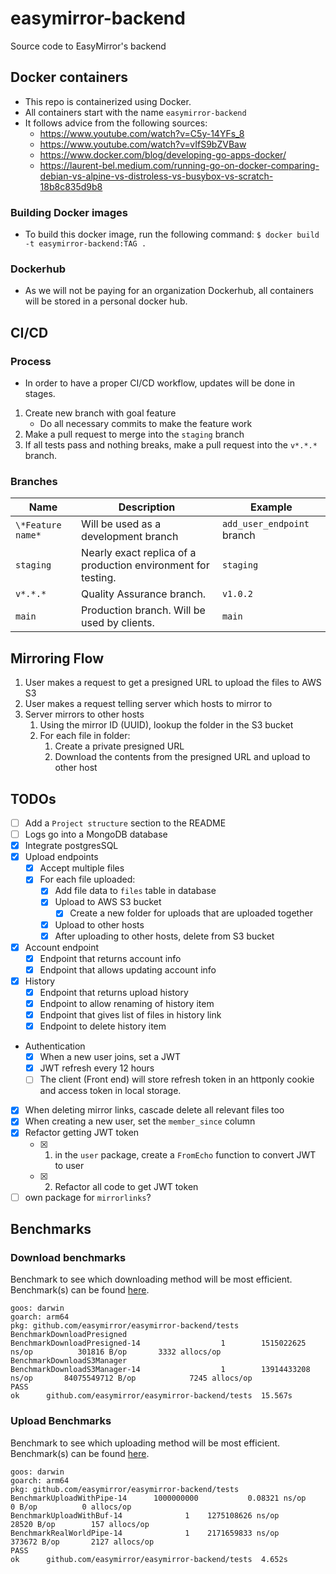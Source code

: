 # easymirror-backend
Source code to EasyMirror's backend

## Docker containers
- This repo is containerized using Docker.
- All containers start with the name `easymirror-backend`
- It follows advice from the following sources:
    - https://www.youtube.com/watch?v=C5y-14YFs_8
    - https://www.youtube.com/watch?v=vIfS9bZVBaw
    - https://www.docker.com/blog/developing-go-apps-docker/
    - https://laurent-bel.medium.com/running-go-on-docker-comparing-debian-vs-alpine-vs-distroless-vs-busybox-vs-scratch-18b8c835d9b8

### Building Docker images
- To build this docker image, run the following command:  `$ docker build -t easymirror-backend:TAG .`

### Dockerhub
- As we will not be paying for an organization Dockerhub, all containers will be stored in a personal docker hub.


## CI/CD
### Process
- In order to have a proper CI/CD workflow, updates will be done in stages.
1. Create new branch with goal feature
    - Do all necessary commits to make the feature work
2. Make a pull request to merge into the `staging` branch
3. If all tests pass and nothing breaks, make a pull request into the `v*.*.*` branch.
### Branches
| Name | Description | Example
| - | - | - |
| `\*Feature name*` | Will be used as a development branch | `add_user_endpoint` branch
| `staging` | Nearly exact replica of a production environment for testing. | `staging`
| `v*.*.*` | Quality Assurance branch. | `v1.0.2`
| `main` | Production branch. Will be used by clients. | `main`


## Mirroring Flow
1. User makes a request to get a presigned URL to upload the files to AWS S3
2. User makes a request telling server which hosts to mirror to
3. Server mirrors to other hosts
    1. Using the mirror ID (UUID), lookup the folder in the S3 bucket
    2. For each file in folder:
        1. Create a private presigned URL
        2. Download the contents from the presigned URL and upload to other host

## TODOs
- [ ] Add a `Project structure` section to the README
- [ ] Logs go into a MongoDB database
- [x] Integrate postgresSQL
- [x] Upload endpoints
    - [x] Accept multiple files
    - [x] For each file uploaded:
        - [x] Add file data to `files` table in database
        - [x] Upload to AWS S3 bucket
            - [x] Create a new folder for uploads that are uploaded together
        - [x] Upload to other hosts
        - [x] After uploading to other hosts, delete from S3 bucket
- [x] Account endpoint
    - [x] Endpoint that returns account info
    - [x] Endpoint that allows updating account info
- [x] History
    - [x] Endpoint that returns upload history
    - [x] Endpoint to allow renaming of history item
    - [x] Endpoint that gives list of files in history link
    - [x] Endpoint to delete history item
- Authentication
    - [x] When a new user joins, set a JWT
    - [x] JWT refresh every 12 hours
    - [ ] The client (Front end) will store refresh token in an httponly cookie and access token in local storage.
- [x] When deleting mirror links, cascade delete all relevant files too
- [x] When creating a new user, set the `member_since` column
- [x] Refactor getting JWT token
    - [x] 1. in the `user` package, create a `FromEcho` function to convert JWT to user
    - [x] 2. Refactor all code to get JWT token
- [ ] own package for `mirrorlinks`?

## Benchmarks
### Download benchmarks
Benchmark to see which downloading method will be most efficient. Benchmark(s) can be found [here](/tests/download_test.go).
```MD
goos: darwin
goarch: arm64
pkg: github.com/easymirror/easymirror-backend/tests
BenchmarkDownloadPresigned
BenchmarkDownloadPresigned-14                  1        1515022625 ns/op          301816 B/op       3332 allocs/op
BenchmarkDownloadS3Manager
BenchmarkDownloadS3Manager-14                  1        13914433208 ns/op       84075549712 B/op            7245 allocs/op
PASS
ok      github.com/easymirror/easymirror-backend/tests  15.567s
```
### Upload Benchmarks
Benchmark to see which uploading method will be most efficient. Benchmark(s) can be found [here](/tests/download_test.go).
```
goos: darwin
goarch: arm64
pkg: github.com/easymirror/easymirror-backend/tests
BenchmarkUploadWithPipe-14    	1000000000	         0.08321 ns/op	       0 B/op	       0 allocs/op
BenchmarkUploadWithBuf-14     	       1	1275108626 ns/op	   28520 B/op	     157 allocs/op
BenchmarkRealWorldPipe-14     	       1	2171659833 ns/op	  373672 B/op	    2127 allocs/op
PASS
ok  	github.com/easymirror/easymirror-backend/tests	4.652s
```
